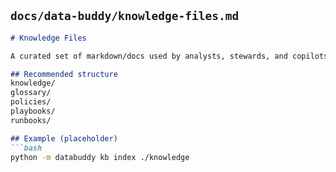 
## `docs/data-buddy/knowledge-files.md`
```markdown
# Knowledge Files

A curated set of markdown/docs used by analysts, stewards, and copilots.

## Recommended structure
knowledge/
glossary/
policies/
playbooks/
runbooks/

## Example (placeholder)
```bash
python -m databuddy kb index ./knowledge